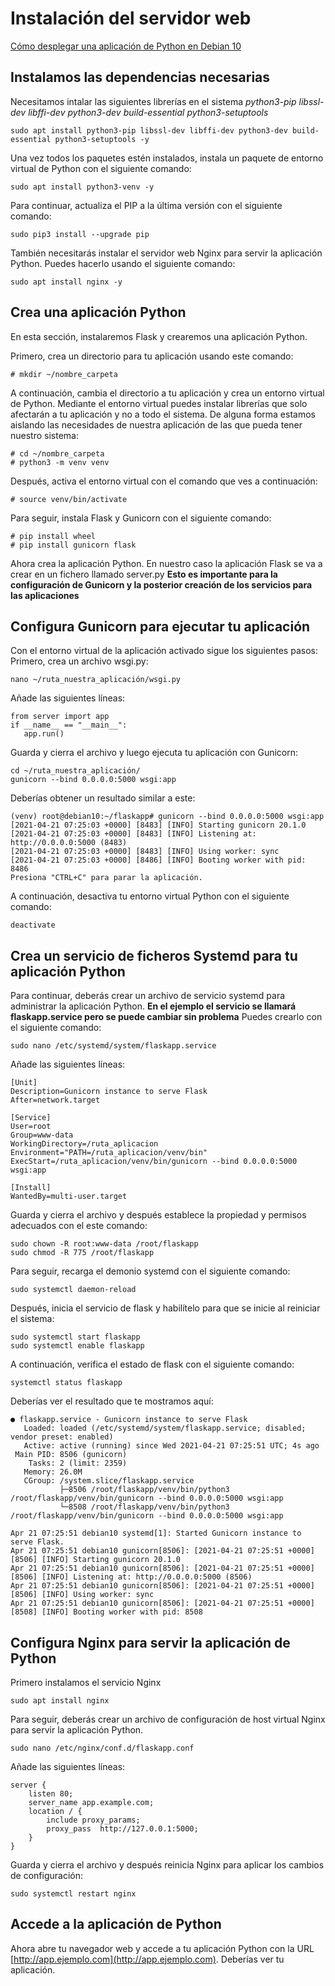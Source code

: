 # Instalación del servidor web

[Cómo desplegar una aplicación de Python en Debian 10](https://help.clouding.io/hc/es/articles/360021332399-C%C3%B3mo-desplegar-una-aplicaci%C3%B3n-de-Python-en-Debian-10)

## Instalamos las dependencias necesarias
Necesitamos intalar las siguientes librerías en el sistema _python3-pip libssl-dev libffi-dev python3-dev build-essential python3-setuptools_
```
sudo apt install python3-pip libssl-dev libffi-dev python3-dev build-essential python3-setuptools -y 
```
Una vez todos los paquetes estén instalados, instala un paquete de entorno virtual de Python con el siguiente comando: 
```
sudo apt install python3-venv -y
```
Para continuar, actualiza el PIP a la última versión con el siguiente comando:
```
sudo pip3 install --upgrade pip
```
También necesitarás instalar el servidor web Nginx para servir la aplicación Python. Puedes hacerlo usando el siguiente comando:
```
sudo apt install nginx -y
```

## Crea una aplicación Python
En esta sección, instalaremos Flask y crearemos una aplicación Python.

Primero, crea un directorio para tu aplicación usando este comando:
```
# mkdir ~/nombre_carpeta
```
A continuación, cambia el directorio a tu aplicación y crea un entorno virtual de Python. Mediante el entorno virtual puedes instalar librerías que solo afectarán a tu aplicación y no a todo el sistema. De alguna forma estamos aislando las necesidades de nuestra aplicación de las que pueda tener nuestro sistema:
```
# cd ~/nombre_carpeta
# python3 -m venv venv
```
Después, activa el entorno virtual con el comando que ves a continuación:
```
# source venv/bin/activate
```
Para seguir, instala Flask y Gunicorn con el siguiente comando:
```
# pip install wheel
# pip install gunicorn flask
```
Ahora crea la aplicación Python. En nuestro caso la aplicación Flask se va a crear en un fichero llamado server.py **Esto es importante para la configuración de Gunicorn y la posterior creación de los servicios para las aplicaciones**

## Configura Gunicorn para ejecutar tu aplicación
Con el entorno virtual de la aplicación activado sigue los siguientes pasos:
Primero, crea un archivo wsgi.py:
```
nano ~/ruta_nuestra_aplicación/wsgi.py
```
Añade las siguientes líneas:
```
from server import app
if __name__ == "__main__":
   app.run()
```
Guarda y cierra el archivo y luego ejecuta tu aplicación con Gunicorn:
```
cd ~/ruta_nuestra_aplicación/
gunicorn --bind 0.0.0.0:5000 wsgi:app
```
Deberías obtener un resultado similar a este:
```
(venv) root@debian10:~/flaskapp# gunicorn --bind 0.0.0.0:5000 wsgi:app
[2021-04-21 07:25:03 +0000] [8483] [INFO] Starting gunicorn 20.1.0
[2021-04-21 07:25:03 +0000] [8483] [INFO] Listening at: http://0.0.0.0:5000 (8483)
[2021-04-21 07:25:03 +0000] [8483] [INFO] Using worker: sync
[2021-04-21 07:25:03 +0000] [8486] [INFO] Booting worker with pid: 8486
Presiona "CTRL+C" para parar la aplicación. 
```
A continuación, desactiva tu entorno virtual Python con el siguiente comando: 
```
deactivate
```
## Crea un servicio de ficheros Systemd para tu aplicación Python
Para continuar, deberás crear un archivo de servicio systemd para administrar la aplicación Python.
**En el ejemplo el servicio se llamará flaskapp.service pero se puede cambiar sin problema**
Puedes crearlo con el siguiente comando:
```
sudo nano /etc/systemd/system/flaskapp.service
```
Añade las siguientes líneas:
```
[Unit]
Description=Gunicorn instance to serve Flask
After=network.target

[Service]
User=root
Group=www-data
WorkingDirectory=/ruta_aplicacion
Environment="PATH=/ruta_aplicacion/venv/bin"
ExecStart=/ruta_aplicacion/venv/bin/gunicorn --bind 0.0.0.0:5000 wsgi:app

[Install]
WantedBy=multi-user.target
```
Guarda y cierra el archivo y después establece la propiedad y permisos adecuados con el este comando:
```
sudo chown -R root:www-data /root/flaskapp
sudo chmod -R 775 /root/flaskapp
```
Para seguir, recarga el demonio systemd con el siguiente comando: 
```
sudo systemctl daemon-reload
```
Después, inicia el servicio de flask y habilítelo para que se inicie al reiniciar el sistema:
```
sudo systemctl start flaskapp
sudo systemctl enable flaskapp
```
A continuación, verifica el estado de flask con el siguiente comando:
```
systemctl status flaskapp
```
Deberías ver el resultado que te mostramos aquí:
```
● flaskapp.service - Gunicorn instance to serve Flask
   Loaded: loaded (/etc/systemd/system/flaskapp.service; disabled; vendor preset: enabled)
   Active: active (running) since Wed 2021-04-21 07:25:51 UTC; 4s ago
 Main PID: 8506 (gunicorn)
    Tasks: 2 (limit: 2359)
   Memory: 26.0M
   CGroup: /system.slice/flaskapp.service
           ├─8506 /root/flaskapp/venv/bin/python3 /root/flaskapp/venv/bin/gunicorn --bind 0.0.0.0:5000 wsgi:app
           └─8508 /root/flaskapp/venv/bin/python3 /root/flaskapp/venv/bin/gunicorn --bind 0.0.0.0:5000 wsgi:app

Apr 21 07:25:51 debian10 systemd[1]: Started Gunicorn instance to serve Flask.
Apr 21 07:25:51 debian10 gunicorn[8506]: [2021-04-21 07:25:51 +0000] [8506] [INFO] Starting gunicorn 20.1.0
Apr 21 07:25:51 debian10 gunicorn[8506]: [2021-04-21 07:25:51 +0000] [8506] [INFO] Listening at: http://0.0.0.0:5000 (8506)
Apr 21 07:25:51 debian10 gunicorn[8506]: [2021-04-21 07:25:51 +0000] [8506] [INFO] Using worker: sync
Apr 21 07:25:51 debian10 gunicorn[8506]: [2021-04-21 07:25:51 +0000] [8508] [INFO] Booting worker with pid: 8508
```

## Configura Nginx para servir la aplicación de Python  
Primero instalamos el servicio Nginx
```
sudo apt install nginx
```
Para seguir, deberás crear un archivo de configuración de host virtual Nginx para servir la aplicación Python.
```
sudo nano /etc/nginx/conf.d/flaskapp.conf
```
Añade las siguientes líneas:
```
server {
    listen 80;
    server_name app.example.com;
    location / {
        include proxy_params;
        proxy_pass  http://127.0.0.1:5000;
    }
}
```
Guarda y cierra el archivo y después reinicia Nginx para aplicar los cambios de configuración:
```
sudo systemctl restart nginx
```
## Accede a la aplicación de Python 
Ahora abre tu navegador web y accede a tu aplicación Python con la URL [http://app.ejemplo.com](http://app.ejemplo.com).
Deberías ver tu aplicación.
